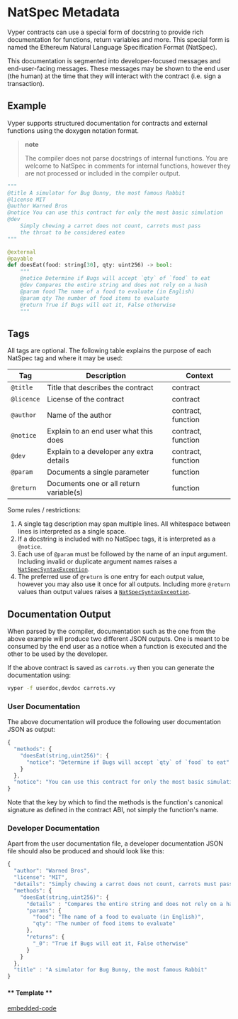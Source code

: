 # NatSpec Metadata

Vyper contracts can use a special form of docstring to provide rich
documentation for functions, return variables and more. This special
form is named the Ethereum Natural Language Specification Format
(NatSpec).

This documentation is segmented into developer-focused messages and
end-user-facing messages. These messages may be shown to the end user
(the human) at the time that they will interact with the contract (i.e.
sign a transaction).

## Example

Vyper supports structured documentation for contracts and external
functions using the doxygen notation format.

> **note**
>
> The compiler does not parse docstrings of internal functions. You are
> welcome to NatSpec in comments for internal functions, however they
> are not processed or included in the compiler output.

```python
"""
@title A simulator for Bug Bunny, the most famous Rabbit
@license MIT
@author Warned Bros
@notice You can use this contract for only the most basic simulation
@dev
    Simply chewing a carrot does not count, carrots must pass
    the throat to be considered eaten
"""

@external
@payable
def doesEat(food: string[30], qty: uint256) -> bool:
    """
    @notice Determine if Bugs will accept `qty` of `food` to eat
    @dev Compares the entire string and does not rely on a hash
    @param food The name of a food to evaluate (in English)
    @param qty The number of food items to evaluate
    @return True if Bugs will eat it, False otherwise
    """
```

## Tags

All tags are optional. The following table explains the purpose of each
NatSpec tag and where it may be used:

| Tag        | Description                              | Context            |
| ---------- | ---------------------------------------- | ------------------ |
| `@title`   | Title that describes the contract        | contract           |
| `@licence` | License of the contract                  | contract           |
| `@author`  | Name of the author                       | contract, function |
| `@notice`  | Explain to an end user what this does    | contract, function |
| `@dev`     | Explain to a developer any extra details | contract, function |
| `@param`   | Documents a single parameter             | function           |
| `@return`  | Documents one or all return variable(s)  | function           |

Some rules / restrictions:

1.  A single tag description may span multiple lines. All whitespace
    between lines is interpreted as a single space.
2.  If a docstring is included with no NatSpec tags, it is interpreted
    as a `@notice`.
3.  Each use of `@param` must be followed by the name of an input
    argument. Including invalid or duplicate argument names raises a
    [`NatSpecSyntaxException`](https://vyper.readthedocs.io/en/stable/compiler-exceptions.html#NatSpecSyntaxException).
4.  The preferred use of `@return` is one entry for each output value,
    however you may also use it once for all outputs. Including more
    `@return` values than output values raises a
    [`NatSpecSyntaxException`](https://vyper.readthedocs.io/en/stable/compiler-exceptions.html#NatSpecSyntaxException).

## Documentation Output

When parsed by the compiler, documentation such as the one from the
above example will produce two different JSON outputs. One is meant to
be consumed by the end user as a notice when a function is executed and
the other to be used by the developer.

If the above contract is saved as `carrots.vy` then you can generate the
documentation using:

```bash
vyper -f userdoc,devdoc carrots.vy
```

### User Documentation

The above documentation will produce the following user documentation
JSON as output:

```javascript
{
  "methods": {
    "doesEat(string,uint256)": {
      "notice": "Determine if Bugs will accept `qty` of `food` to eat"
    }
  },
  "notice": "You can use this contract for only the most basic simulation"
}
```

Note that the key by which to find the methods is the function's
canonical signature as defined in the contract ABI, not simply the
function's name.

### Developer Documentation

Apart from the user documentation file, a developer documentation JSON
file should also be produced and should look like this:

```javascript
{
  "author": "Warned Bros",
  "license": "MIT",
  "details": "Simply chewing a carrot does not count, carrots must pass the throat to be considered eaten",
  "methods": {
    "doesEat(string,uint256)": {
      "details" : "Compares the entire string and does not rely on a hash",
      "params": {
        "food": "The name of a food to evaluate (in English)",
        "qty": "The number of food items to evaluate"
      },
      "returns": {
        "_0": "True if Bugs will eat it, False otherwise"
      }
    }
  },
  "title" : "A simulator for Bug Bunny, the most famous Rabbit"
}
```

<!-- tabs:start -->

#### ** Template **

[embedded-code](../assets/1/1.1-template-code.vy ':include :type=code embed-template')

<!-- tabs:end -->
